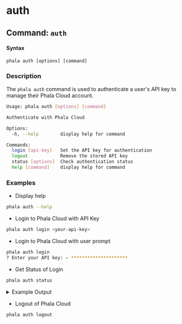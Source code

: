 # auth

## Command: `auth`

#### Syntax

```
phala auth [options] [command]
```

### Description

The `phala auth`  command is used to authenticate a user's API key to manage their Phala Cloud account.

```bash
Usage: phala auth [options] [command]

Authenticate with Phala Cloud

Options:
  -h, --help        display help for command

Commands:
  login [api-key]   Set the API key for authentication
  logout            Remove the stored API key
  status [options]  Check authentication status
  help [command]    display help for command
```

### Examples

* Display help

```bash
phala auth --help
```

* Login to Phala Cloud with API Key

```bash
phala auth login <your-api-key>
```

* Login to Phala Cloud with user prompt

```bash
phala auth login
? Enter your API key: › *********************
```

* Get Status of Login

```bash
phala auth status
```

<details>

<summary>Example Output</summary>

```bash
⟳ Checking authentication status... ✓

✓ Authenticated as bitsbender
╭────────────┬─────────────────────────────────╮
├────────────┼─────────────────────────────────┤
│ Username   │ bitsbender                      │
├────────────┼─────────────────────────────────┤
│ Email      │ hashwarlock@protonmail.com      │
├────────────┼─────────────────────────────────┤
│ Role       │ user                            │
├────────────┼─────────────────────────────────┤
│ Team       │ bitsbender's projects (free)    │
├────────────┼─────────────────────────────────┤
│ Credits    │ $400                            │
╰────────────┴─────────────────────────────────╯
```

</details>

* Logout of Phala Cloud

```bash
phala auth logout
```
